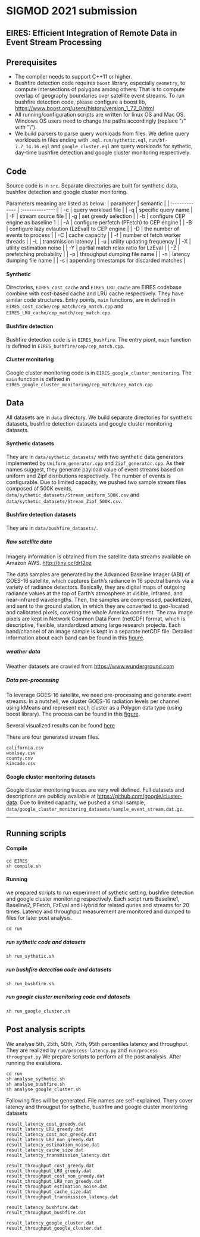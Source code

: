 # SIGMOD 2021 submission
EIRES: Efficient Integration of Remote Data in Event Stream Processing
---

## Prerequisites
* The compiler needs to support C++11 or higher.
* Bushfire detection code requires `boost` library, especially `geometry`, to compute intersections of polygons among others. That is to compute overlap of geography boundaries over satellite event streams.  To run bushfire detection code, please configure a boost lib, https://www.boost.org/users/history/version_1_72_0.html
* All running/configuration scripts are written for linux OS and Mac OS. Windows OS users need to change the paths accordingly (replace "/" with "\\").
* We build parsers to parse query workloads from files. We define query workloads in files ending with `.eql`.  `run/sythetic.eql`, `run/bf-7.7_14.16.eql` and `google_cluster.eql` are query workloads for sythetic, day-time bushfire detection and google cluster monitoring respectively. 


## Code
Source code is in `src`. Separate directories are built for synthetic data, bushfire detection and google cluster monitoring.

Parameters meaning are listed as below:
| parameter      | semantic        |
| :------------- | :--------------:|
| -c | query workload file |
| -q | specific query name |
| -F | stream source file |
| -g | set greedy selection |
| -b | configure CEP engine as baseline 1 |
| -A | configure perfetch (PFetch) to CEP engine |
| -B | configure lazy evlaution (LzEval) to CEP engine |
| -D | the number of events to process |
| -C | cache capacity |
| -f | number of fetch worker threads |
| -L | transmission latency |
| -u | utility updating frequency |
| -X | utility estimation noise |
| -Y | partial match relax ratio for LzEval |
| -Z | prefetching probability |
| -p | throughput dumping file name |
| -n | latency dumping file name |
| -s | appending timestamps for discarded matches |

#### Synthetic
Directories,  `EIRES_cost_cache` and `EIRES_LRU_cache` are EIRES codebase combine with cost-based cache and LRU cache respectively.
They have similar code structures. Entry points, `main` functions, are in defined in `EIRES_cost_cache/cep_match/cep_match.cpp` and `EIRES_LRU_cache/cep_match/cep_match.cpp`.

#### Bushfire detection
Bushfire detection code is in `EIRES_bushfire`. The entry piont, `main` function is defined in `EIRES_bushfire/cep/cep_match.cpp`.

#### Cluster monitoring
Google cluster monitoring code is in `EIRES_google_cluster_monitoring`. The `main` function is defined in `EIRES_google_cluster_monitoring/cep_match/cep_match.cpp`




##
## Data
All datasets are in `data` directory. We build separate directories for synthetic datasets, bushfire detection datasets and google cluster monitoring datasets.

#### Synthetic datasets
They are in `data/sythetic_datasets/` with two synthetic data generators implemented by `Uniform_generator.cpp` and `Zipf_generator.cpp`.  As their names suggest, they generate payload value of event streams based on uniform and Zipf disributions respectively. The number of events is configurable. Due to limited capacity, we pushed two sample stream files composed of 500K events, `data/sythetic_datasets/Stream_uniform_500K.csv` and `data/sythetic_datasets/Stream_Zipf_500K.csv`.

#### Bushfire detection datasets
They are in `data/bushfire_datasets/`.
##### Raw satellite data
Imagery information is obtained from the satellite data streams available on Amazon AWS. http://tiny.cc/drt2oz 

The data samples are generated by the Advanced Baseline Imager (ABI) of GOES-16 satellite, which captures Earth’s radiance in 16 spectral bands via a variety of radiance detectors. Basically, they are digital maps of outgoing radiance values at the top of Earth’s atmosphere at visible, infrared, and near-infrared wavelengths. Then, the samples are compressed, packetized, and sent to the ground station, in which they are converted to geo-located and calibrated pixels, covering the whole America continent. The raw image pixels are kept in Network Common Data Form (netCDF) format, which is descriptive, flexible, standardized among large research projects. Each band/channel of an image sample is kept in a separate netCDF file. Detailed information about each band can be found in this [figure](data/bushfire_datasets/bushfire_detection_process.jpg).

##### weather data
Weather datasets are crawled from https://www.wunderground.com

##### Data pre-processing
To leverage GOES-16 satellite, we need pre-processing and generate event streams. In a nutshell, we cluster GOES-16 radiation levels per channel using kMeans and represent each cluster as a Polygon data type (using boost library). The process can be found in this [figure](data/bushfire_datasets/bushfire_detection_process.jpg).

Several visualized results can be found [here](data/bushfire_datasets/visualization.png)


There are four generated stream files.
```
california.csv
woolsey.csv
county.csv
kincade.csv
```
#### Google cluster monitoring datasets
Google cluster monitoring traces are very well defined.
Full datasets and descriptions are publicly available at https://github.com/google/cluster-data. Due to limited capacity, we pushed a small sample, `data/google_cluster_monitoring_datasets/sample_event_stream.dat.gz`.

---

## Running scripts
#### Compile
```
cd EIRES
sh compile.sh
```
#### Running
we prepared scripts to run experiment of sythetic setting, bushfire detection and google cluster monitoring respectively.
Each script runs Baseline1, Baseline2, PFetch, FzEval and Hybrid for related quries and streams for 20 times.
Latency and throughput measurement are monitored and dumped to files for later post analysis.

```
cd run
```
##### run sythetic code and datasets
```
sh run_sythetic.sh
```
##### run bushfire detection code and datasets
```
sh run_bushfire.sh
```
##### run google cluster monitoring code and datasets
```
sh run_google_cluster.sh
```

## Post analysis scripts
We analyse 5th, 25th, 50th, 75th, 95th percentiles latency and throughput. They are realized by `run/process-latency.py` and `run/process-throughput.py`
We prepare scripts to perform all the post analysis.
After running the evalutions. 

```
cd run
sh analyse_sythetic.sh
sh analyse_bushfire.sh
sh analyse_google_cluster.sh
```
Following files will be generated. File names are self-explained. Thery cover latency and througput for sythetic, bushfire and google cluster monitoring datasets
```
result_latency_cost_greedy.dat
result_latency_LRU_greedy.dat
result_latency_cost_non_greedy.dat
result_latency_LRU_non_greedy.dat
result_latency_estimation_noise.dat
result_latency_cache_size.dat
result_latency_transmission_latency.dat

result_throughput_cost_greedy.dat
result_throughput_LRU_greedy.dat
result_throughput_cost_non_greedy.dat
result_throughput_LRU_non_greedy.dat
result_throughput_estimation_noise.dat
result_throughput_cache_size.dat
result_throughput_transmission_latency.dat

result_latency_bushfire.dat
result_throughput_bushfire.dat

result_latency_google_cluster.dat
result_throughput_google_cluster.dat
```
